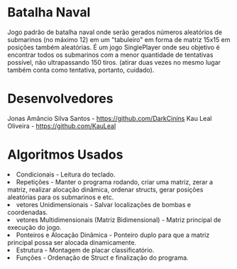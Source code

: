 # Batalha Naval
Jogo padrão de batalha naval onde serão gerados números aleatórios de submarinos (no máximo 12) em um "tabuleiro" em forma de matriz 15x15 em posições também aleatórias. É um jogo SinglePlayer onde seu objetivo é encontrar todos os submarinos com a menor quantidade de tentativas possível, não ultrapassando 150 tiros. (atirar duas vezes no mesmo lugar também conta como tentativa, portanto, cuidado).

# Desenvolvedores
Jonas Amâncio Silva Santos - https://github.com/DarkCinins
Kau Leal Oliveira - https://github.com/KauLeal

# Algoritmos Usados
<li>Condicionais - Leitura do teclado.</li>
<li>Repetições - Manter o programa rodando, criar uma matriz, zerar a matriz, realizar alocação dinâmica, ordenar structs, gerar posições aleatórias para os submarinos e etc.</li>
<li>vetores Unidimensionais - Salvar localizações de bombas e coordenadas.</li>
<li>vetores Multidimensionais (Matriz Bidimensional) - Matriz principal de execução do jogo.</li>
<li>Ponteiros e Alocação Dinâmica - Ponteiro duplo para que a matriz principal possa ser alocada dinamicamente.</li>
<li>Estrutura - Montagem de placar classificatório.</li>
<li>Funções - Ordenação de Struct e finalização do programa.</li>
